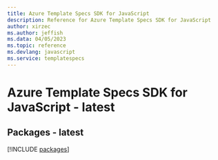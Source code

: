 ```yaml
---
title: Azure Template Specs SDK for JavaScript
description: Reference for Azure Template Specs SDK for JavaScript
author: xirzec
ms.author: jeffish
ms.data: 04/05/2023
ms.topic: reference
ms.devlang: javascript
ms.service: templatespecs
---
```

# Azure Template Specs SDK for JavaScript - latest
## Packages - latest
[!INCLUDE [packages](template-specs-index.md)]